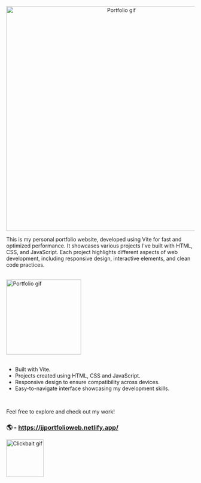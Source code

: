 <div align="center">
  <img src="https://miro.medium.com/v2/resize:fit:1400/0*s7-847-cMWNrfnyH.gif" alt="Portfolio gif" width="600px" height="auto">
</div>


This is my personal portfolio website, developed using Vite for fast and optimized performance. It showcases various projects I've built with HTML, CSS, and JavaScript. Each project highlights different aspects of web development, including responsive design, interactive elements, and clean code practices.

<br>

<div align="left">
  <img src="https://shared.cloudflare.steamstatic.com/store_item_assets/steam/apps/1844080/extras/help0bot_banner_features.gif?t=1725087123" alt="Portfolio gif" width="200px" height="auto">
</div>

<br>

- Built with Vite.
- Projects created using HTML, CSS and JavaScript.
- Responsive design to ensure compatibility across devices.
- Easy-to-navigate interface showcasing my development skills.

<br>

Feel free to explore and check out my work!

### 🌎 - https://jjportfolioweb.netlify.app/

<div align="left">
  <a href="https://jjportfolioweb.netlify.app/" target="_blank">
  <img src="https://www.newswire.com/blog/wp-content/uploads/2019/07/Highres_Adelaine-Emoji-Clickbait.gif" alt="Clickbait gif" width="100px" height="auto">
  </a>
</div>
